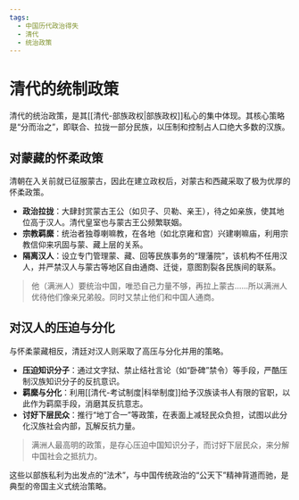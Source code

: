 ```yaml
---
tags:
  - 中国历代政治得失
  - 清代
  - 统治政策
---
```


# 清代的统制政策

清代的统治政策，是其[[清代-部族政权|部族政权]]私心的集中体现。其核心策略是“分而治之”，即联合、拉拢一部分民族，以压制和控制占人口绝大多数的汉族。

## 对蒙藏的怀柔政策

清朝在入关前就已征服蒙古，因此在建立政权后，对蒙古和西藏采取了极为优厚的怀柔政策。

- **政治拉拢**：大肆封赏蒙古王公（如贝子、贝勒、亲王），待之如亲族，使其地位高于汉人。清代皇室也与蒙古王公频繁联姻。
- **宗教羁縻**：统治者独尊喇嘛教，在各地（如北京雍和宫）兴建喇嘛庙，利用宗教信仰来巩固与蒙、藏上层的关系。
- **隔离汉人**：设立专门管理蒙、藏、回等民族事务的“理藩院”，该机构不任用汉人，并严禁汉人与蒙古等地区自由通商、迁徙，意图割裂各民族间的联系。

> 他（满洲人）要统治中国，唯恐自己力量不够，再拉上蒙古……所以满洲人优待他们像亲兄弟般。同时又禁止他们和中国人通商。

## 对汉人的压迫与分化

与怀柔蒙藏相反，清廷对汉人则采取了高压与分化并用的策略。

- **压迫知识分子**：通过文字狱、禁止结社言论（如“卧碑”禁令）等手段，严酷压制汉族知识分子的反抗意识。
- **羁縻与分化**：利用[[清代-考试制度|科举制度]]给予汉族读书人有限的官职，以此作为羁縻手段，消磨其反抗意志。
- **讨好下层民众**：推行“地丁合一”等政策，在表面上减轻民众负担，试图以此分化汉族社会内部，瓦解反抗力量。

> 满洲人最高明的政策，是存心压迫中国知识分子，而讨好下层民众，来分解中国社会之抵抗力。

这些以部族私利为出发点的“法术”，与中国传统政治的“公天下”精神背道而驰，是典型的帝国主义式统治策略。
